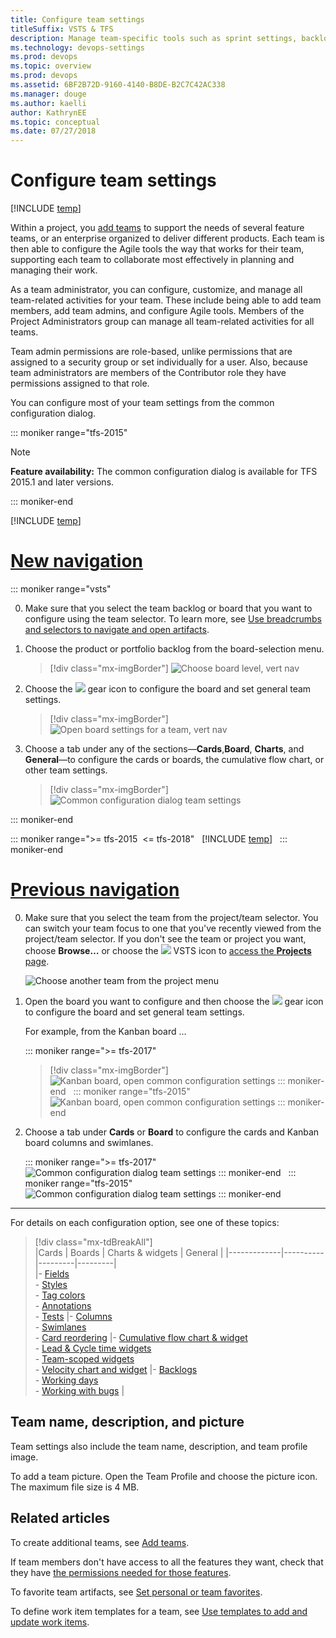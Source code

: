 ```yaml
---
title: Configure team settings
titleSuffix: VSTS & TFS
description: Manage team-specific tools such as sprint settings, backlogs, Kanban boards, and more as well as add team administrators 
ms.technology: devops-settings
ms.prod: devops
ms.topic: overview
ms.prod: devops
ms.assetid: 6BF2B72D-9160-4140-B8DE-B2C7C42AC338  
ms.manager: douge
ms.author: kaelliauthor: KathrynEE
ms.topic: conceptual
ms.date: 07/27/2018
---
```


# Configure team settings 

[!INCLUDE [temp](../../_shared/version-vsts-tfs-all-versions.md)]

<!--- Still needs work, versioning, and other team settings from the admin context, add something about something, team-specific widgets--> 

<a id="team-settings"></a>

Within a project, you [add teams](add-teams.md) to support the needs of several feature teams, or an enterprise organized to deliver different products. Each team is then able to configure the Agile tools the way that works for their team, supporting each team to collaborate most effectively in planning and managing their work.  

As a team administrator, you can configure, customize, and manage all team-related activities for your team. These include being able to add team members, add team admins, and configure Agile tools. Members of the Project Administrators group can manage all team-related activities for all teams. 

Team admin permissions are role-based, unlike permissions that are assigned to a security group or set individually for a user.  Also, because team administrators are members of the Contributor role they have permissions assigned to that role.  

You can configure most of your team settings from the common configuration dialog. 

::: moniker range="tfs-2015"  

> [!NOTE]
> **Feature availability:** The common configuration dialog is available for TFS 2015.1 and later versions.  

::: moniker-end 

[!INCLUDE [temp](../../_shared/new-navigation.md)]  


# [New navigation](#tab/new-nav)  

::: moniker range="vsts"  

0. Make sure that you select the team backlog or board that you want to configure using the team selector. To learn more, see [Use breadcrumbs and selectors to navigate and open artifacts](../../project/navigation/use-breadcrumbs-selectors.md). 

0. Choose the product or portfolio backlog from the board-selection menu. 
	> [!div class="mx-imgBorder"]
	> ![Choose board level, vert nav](_img/configure-team/choose-board-level-vert.png)

0. Choose the ![](../../_img/icons/blue-gear.png) gear icon to configure the board and set general team settings.  

	> [!div class="mx-imgBorder"]
	> ![Open board settings for a team, vert nav](_img/configure-team/open-board-settings.png)  

0. Choose a tab under any of the sections&mdash;**Cards**,**Board**, **Charts**, and **General**&mdash;to configure the cards or boards, the cumulative flow chart, or other team settings.   

	> [!div class="mx-imgBorder"]
	> ![Common configuration dialog team settings](_img/configure-team/common-configuration-dialog.png)

::: moniker-end  

::: moniker range=">= tfs-2015  <= tfs-2018"  
[!INCLUDE [temp](../../_shared/new-navigation-not-supported.md)]  
::: moniker-end  

# [Previous navigation](#tab/previous-nav)  

0. Make sure that you select the team from the project/team selector. You can switch your team focus to one that you've recently viewed from the project/team selector. If you don't see the team or project you want, choose **Browse&hellip;** or choose the ![](../../_img/icons/project-icon.png) VSTS icon to [access the **Projects** page](../../project/navigation/work-across-projects.md).  

	![Choose another team from the project menu](../../_shared/_img/work-web-portal-ts-switch-team-focus.png)

1. Open the board you want to configure and then choose the ![](../../_img/icons/team-settings-gear-icon.png) gear icon to configure the board and set general team settings.  

	For example, from the Kanban board ...  

	::: moniker range=">= tfs-2017"  
	> [!div class="mx-imgBorder"]
	> ![Kanban board, open common configuration settings](_img/configure-team/open-settings-vsts-horz.png)
	::: moniker-end  
	::: moniker range="tfs-2015"  
	![Kanban board, open common configuration settings](_img/configure-team/open-settings-tfs-2015-horz.png)
	::: moniker-end  
2. Choose a tab under **Cards** or **Board** to configure the cards and Kanban board columns and swimlanes.  

	::: moniker range=">= tfs-2017"  
	![Common configuration dialog team settings](_img/configure-team/board-settings-s138.png)
	::: moniker-end  
	::: moniker range="tfs-2015"  
	![Common configuration dialog team settings](_img/configure-team/common-configuration-dialog.png)
	::: moniker-end 

---

For details on each configuration option, see one of these topics:  

> [!div class="mx-tdBreakAll"]  
> |Cards  | Boards  | Charts & widgets |  General  | 
> |-------------|----------|---------|---------|   
> |- [Fields](../../work/customize/customize-cards.md)<br/>- [Styles](../../work/customize/customize-cards.md#style-rule)<br/>- [Tag colors](../../work/customize/customize-cards.md#color-tags)<br/>- [Annotations](../../work/customize/customize-cards.md#annotations)<br/>- [Tests](../../work/customize/customize-cards.md#tests) |- [Columns](../../work/kanban/add-columns.md)<br/>- [Swimlanes](../../work/kanban/expedite-work.md)<br/>- [Card reordering](../../work/customize/reorder-cards.md) |- [Cumulative flow chart & widget](../../report/dashboards/cumulative-flow.md#configure)<br/>- [Lead & Cycle time widgets](../../report/dashboards/cycle-time-and-lead-time.md)<br/> - [Team-scoped widgets](../../report/dashboards/widget-catalog.md) <br/> - [Velocity chart and widget](../../report/dashboards/velocity-chart-data-store.md) |- [Backlogs](../../work/customize/select-backlog-navigation-levels.md)<br/>- [Working days](../../work/kanban/expedite-work.md)<br/>- [Working with bugs](../../work/customize/show-bugs-on-backlog.md) |



## Team name, description, and picture

Team settings also include the team name, description, and team profile image.  

To add a team picture. Open the Team Profile and choose the picture icon. The maximum file size is 4 MB. 


## Related articles 

To create additional teams, see [Add teams](add-teams.md).  

If team members don't have access to all the features they want, check that they have [the permissions needed for those features](../security/set-permissions-access-work-tracking.md).  

To favorite team artifacts, see [Set personal or team favorites](../../project/navigation/set-favorites.md). 

To define work item templates for a team, see [Use templates to add and update work items](../../work/backlogs/work-item-template.md).
